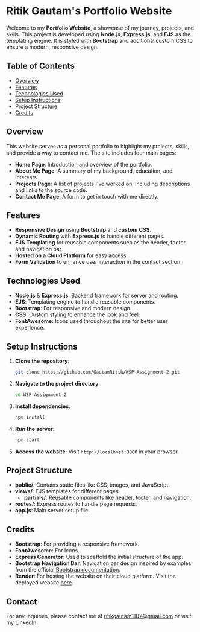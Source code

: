 # Ritik Gautam's Portfolio Website

Welcome to my **Portfolio Website**, a showcase of my journey, projects, and skills. This project is developed using **Node.js**, **Express.js**, and **EJS** as the templating engine. It is styled with **Bootstrap** and additional custom CSS to ensure a modern, responsive design.

## Table of Contents
- [Overview](#overview)
- [Features](#features)
- [Technologies Used](#technologies-used)
- [Setup Instructions](#setup-instructions)
- [Project Structure](#project-structure)
- [Credits](#credits)

## Overview
This website serves as a personal portfolio to highlight my projects, skills, and provide a way to contact me. The site includes four main pages:
- **Home Page**: Introduction and overview of the portfolio.
- **About Me Page**: A summary of my background, education, and interests.
- **Projects Page**: A list of projects I've worked on, including descriptions and links to the source code.
- **Contact Me Page**: A form to get in touch with me directly.

## Features
- **Responsive Design** using **Bootstrap** and **custom CSS**.
- **Dynamic Routing** with **Express.js** to handle different pages.
- **EJS Templating** for reusable components such as the header, footer, and navigation bar.
- **Hosted on a Cloud Platform** for easy access.
- **Form Validation** to enhance user interaction in the contact section.

## Technologies Used
- **Node.js** & **Express.js**: Backend framework for server and routing.
- **EJS**: Templating engine to handle reusable components.
- **Bootstrap**: For responsive and modern design.
- **CSS**: Custom styling to enhance the look and feel.
- **FontAwesome**: Icons used throughout the site for better user experience.

## Setup Instructions
1. **Clone the repository**:
   ```sh
   git clone https://github.com/GautamRitik/WSP-Assignment-2.git
   ```

2. **Navigate to the project directory**:
   ```sh
   cd WSP-Assignment-2
   ```

3. **Install dependencies**:
   ```sh
   npm install
   ```

4. **Run the server**:
   ```sh
   npm start
   ```

5. **Access the website**:
   Visit `http://localhost:3000` in your browser.

## Project Structure
- **public/**: Contains static files like CSS, images, and JavaScript.
- **views/**: EJS templates for different pages.
  - **partials/**: Reusable components like header, footer, and navigation.
- **routes/**: Express routes to handle page requests.
- **app.js**: Main server setup file.

## Credits
- **Bootstrap**: For providing a responsive framework.
- **FontAwesome**: For icons.
- **Express Generator**: Used to scaffold the initial structure of the app.
- **Bootstrap Navigation Bar**: Navigation bar design inspired by examples from the official [Bootstrap documentation](https://getbootstrap.com/docs/5.1/components/navbar/).
- **Render**: For hosting the website on their cloud platform. Visit the deployed website [here](https://wsp-assignment-2-portfolio.onrender.com/).

## Contact
For any inquiries, please contact me at [ritikgautam1102@gmail.com](mailto:ritikgautam1102@gmail.com) or visit my [LinkedIn](https://ca.linkedin.com/in/ritik-gautam-aa6690252).
